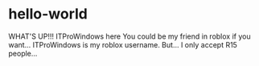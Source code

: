 # hello-world
WHAT'S UP!!!
ITProWindows here
You could be my friend in roblox if you want...
ITProWindows is my roblox username.
But... I only accept R15 people...
